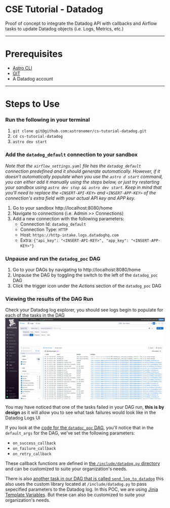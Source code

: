 # CSE Tutorial - Datadog
Proof of concept to integrate the Datadog API with callbacks and Airflow tasks to update Datadog objects (i.e. Logs, Metrics, etc.)
___
# Prerequisites
- [Astro CLI](https://docs.astronomer.io/enterprise/cli-quickstart/)
- [GIT](https://git-scm.com/book/en/v2/Getting-Started-Installing-Git)
- A Datadog account
___
# Steps to Use

### Run the following in your terminal
1. `git clone git@github.com:astronomer/cs-tutorial-datadog.git`
2. `cd cs-tutorial-datadog`
3. `astro dev start`

### Add the `datadog_default` connection to your sandbox
*Note that the `airflow_settings.yaml` file has the `datadog_default` connection predefined and it should generate automatically. However, if it doesn't automatically populate when you use the `astro d start` command, you can either add it manually using the steps below, or just try restarting your sandbox using `astro dev stop && astro dev start`. Keep in mind that you'll need to replace the `<INSERT-API-KEY>` and `<INSERT-APP-KEY>` of the connection's extra field with your actual API key and APP key.*

1. Go to your sandbox http://localhost:8080/home
2. Navigate to connections (i.e. Admin >> Connections)
3. Add a new connection with the following parameters:
    - Connection Id: `datadog_default`
    - Connection Type: `HTTP`
    - Host: `https://http-intake.logs.datadoghq.com`
    - Extra: `{"api_key": "<INSERT-API-KEY>", "app_key": "<INSERT-APP-KEY>"}`

### Unpause and run the `datadog_poc` DAG
1. Go to your DAGs by navigating to http://localhost:8080/home
2. Unpause the DAG by toggling the switch to the left of the `datadog_poc` DAG
3. Click the trigger icon under the *Actions* section of the `datadog_poc` DAG

### Viewing the results of the DAG Run

Check your Datadog log explorer, you should see logs begin to populate for each of the tasks in the DAG
![img.png](img.png)

You may have noticed that one of the tasks failed in  your DAG run, **this is by design** as it will allow you to see what task failures would look like in the Datadog Logs UI

If you look at the [code for the `datadoc_poc` DAG](https://github.com/astronomer/cs-tutorial-datadog/blob/main/dags/datadoc_poc.py#L18-L20), you'll notice that in the `default_args` for the DAG, we've set the following parameters:
- `on_success_callback`
- `on_failure_callback`
- `on_retry_callback`

These callback functions are defined in [the `/include/datadog.py` directory](https://github.com/astronomer/cs-tutorial-datadog/blob/main/include/datadog.py#L25) and can be customized to suite your organization's needs.

There is also [another task in our DAG that is called `send_log_to_datadog`](https://github.com/astronomer/cs-tutorial-datadog/blob/main/dags/datadoc_poc.py#L38) this also uses the custom library located at `/include/datadog.py` to pass sepecified parameters to the Datadog log. In this POC, we are using [Jinja Template Variables](https://airflow.apache.org/docs/apache-airflow/stable/templates-ref.html). But these can also be customized to suite your organization's needs.
